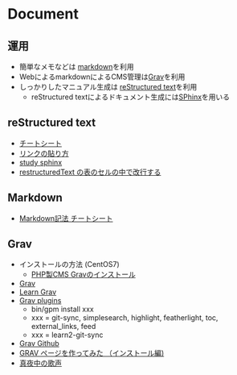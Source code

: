
# Document

## 運用

* 簡単なメモなどは [markdown](http://www.markdown.jp/what-is-markdown/)を利用
* WebによるmarkdownによるCMS管理は[Grav](https://getgrav.org/)を利用
* しっかりしたマニュアル生成は [reStructured text](http://docs.sphinx-users.jp/rest.html)を利用
   * reStructured textによるドキュメント生成には[SPhinx](http://sphinx-users.jp/)を用いる

## reStructured text

* [チートシート](https://github.com/takuan-osho/rst-cheatsheet/blob/japanese/rst-cheatsheet.rst)
* [リンクの貼り方](http://sphinx-users.jp/reverse-dict/writing/link.html)
* [study sphinx](http://planset-study-sphinx.readthedocs.io/ja/latest/index.html)
* [restructuredText の表のセルの中で改行する](http://saponote.hatenablog.com/entry/2017/11/24/214309)

## Markdown

* [Markdown記法 チートシート](https://qiita.com/Qiita/items/c686397e4a0f4f11683d)

## Grav

* インストールの方法 (CentOS7)
  * [PHP製CMS Gravのインストール](https://qiita.com/bezeklik/items/7593579462cb0557fd3d)
* [Grav](https://getgrav.org/)
* [Learn Grav](https://learn.getgrav.org/)
* [Grav plugins](https://getgrav.org/downloads/plugins)
  * bin/gpm install xxx
   * xxx = git-sync, simplesearch, highlight, featherlight, toc, external_links, feed
   * xxx = learn2-git-sync
* [Grav Github](https://github.com/getgrav/grav)
* [GRAV ページを作ってみた （インストール編)](http://tangocho.net/blog/201607-grav)
* [真夜中の歌声](http://www.mayonakanouta.com/grav)

